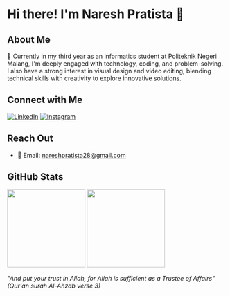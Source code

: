 # Hi there! I'm Naresh Pratista 👋

## About Me
🚀 Currently in my third year as an informatics student at Politeknik Negeri Malang, I'm deeply engaged with technology, coding, and problem-solving. I also have a strong interest in visual design and video editing, blending technical skills with creativity to explore innovative solutions.

## Connect with Me
[![LinkedIn](https://img.shields.io/badge/🌐%20LinkedIn-NareshPratista-blue?style=for-the-badge&logo=linkedin)](https://www.linkedin.com/in/nareshpratista/)
[![Instagram](https://img.shields.io/badge/📸%20Instagram-nareshpratistaa-red?style=for-the-badge&logo=instagram)](https://instagram.com/nareshpratistaa)

## Reach Out
- 📧 Email: [nareshpratista28@gmail.com](mailto:nareshpratista28@gmail.com)

## GitHub Stats
<a href="https://github.com/NareshPratista28">
  <img height="180em" src="https://github-readme-stats.vercel.app/api?username=nareshpratista28&theme=outrun&show_icons=true&hide_border=true&count_private=true"/>
  <img height="180em" src="https://github-readme-stats.vercel.app/api/top-langs/?username=nareshpratista28&theme=outrun&show_icons=true&hide_border=true&layout=compact"/>
</a>

*"And put your trust in Allah, for Allah is sufficient as a Trustee of Affairs" (Qur'an surah Al-Ahzab verse 3)*
